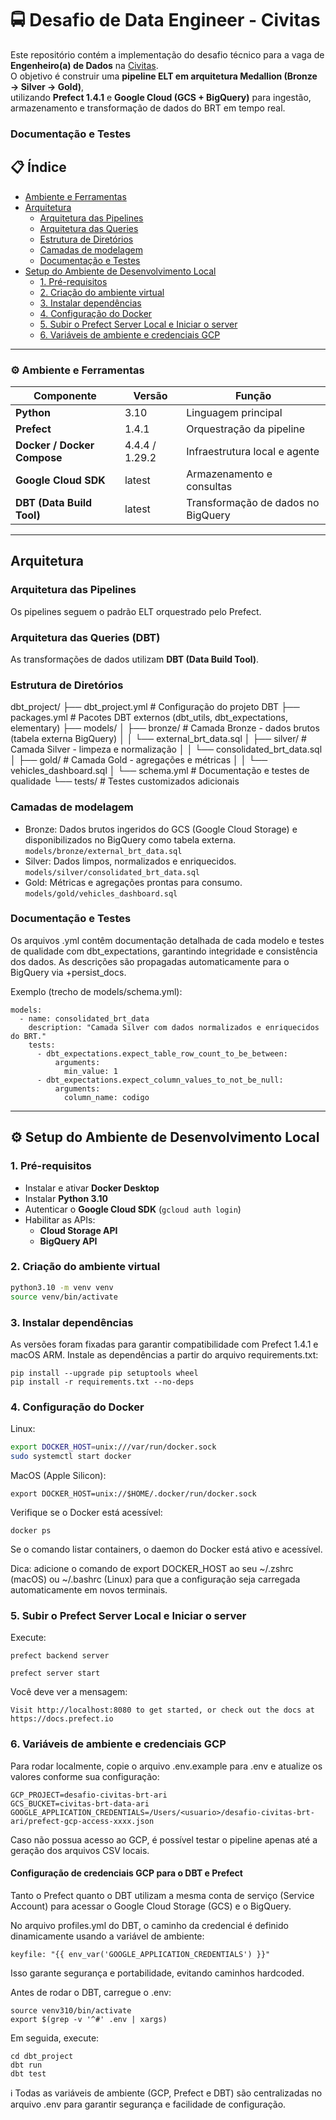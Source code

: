 # 🚍 Desafio de Data Engineer - Civitas

Este repositório contém a implementação do desafio técnico para a vaga de **Engenheiro(a) de Dados** na [Civitas](https://civitas.rio/).  
O objetivo é construir uma **pipeline ELT em arquitetura Medallion (Bronze → Silver → Gold)**,  
utilizando **Prefect 1.4.1** e **Google Cloud (GCS + BigQuery)** para ingestão, armazenamento e transformação de dados do BRT em tempo real.

<a name="docs"/>

### Documentação e Testes

## 📋 Índice

- [Ambiente e Ferramentas](#tools)
- [Arquitetura](arquitecture)
  - [Arquitetura das Pipelines](#pipelines)
  - [Arquitetura das Queries](#dbt)
  - [Estrutura de Diretórios](#directories)
  - [Camadas de modelagem](#model)
  - [Documentação e Testes](#docs)
- [Setup do Ambiente de Desenvolvimento Local](#setup)
  - [1. Pré-requisitos](#setup1)
  - [2. Criação do ambiente virtual](#setup2)
  - [3. Instalar dependências](#setup3)
  - [4. Configuração do Docker](#setup4)
  - [5. Subir o Prefect Server Local e Iniciar o server](#setup5)
  - [6. Variáveis de ambiente e credenciais GCP](#setup6)

---
<a name="tools"/>

###  ⚙️ Ambiente e Ferramentas

| Componente | Versão | Função |
|-------------|---------|--------|
| **Python** | 3.10 | Linguagem principal |
| **Prefect** | 1.4.1 | Orquestração da pipeline |
| **Docker / Docker Compose** | 4.4.4 / 1.29.2 | Infraestrutura local e agente |
| **Google Cloud SDK** | latest | Armazenamento e consultas |
| **DBT (Data Build Tool)** | latest | Transformação de dados no BigQuery |
---
<a name="arquitecture"/>

## Arquitetura

<a name="pipelines"/>

### Arquitetura das Pipelines
Os pipelines seguem o padrão ELT orquestrado pelo Prefect.

<a name="dbt"/>

### Arquitetura das Queries (DBT)
As transformações de dados utilizam **DBT (Data Build Tool)**.

<a name="directories"/>

### Estrutura de Diretórios
dbt_project/
├── dbt_project.yml           # Configuração do projeto DBT
├── packages.yml              # Pacotes DBT externos (dbt_utils, dbt_expectations, elementary)
├── models/
│   ├── bronze/               # Camada Bronze - dados brutos (tabela externa BigQuery)
│   │   └── external_brt_data.sql
│   ├── silver/               # Camada Silver - limpeza e normalização
│   │   └── consolidated_brt_data.sql
│   ├── gold/                 # Camada Gold - agregações e métricas
│   │   └── vehicles_dashboard.sql
│   └── schema.yml            # Documentação e testes de qualidade
└── tests/                    # Testes customizados adicionais

<a name="model"/>

### Camadas de modelagem

- Bronze: Dados brutos ingeridos do GCS (Google Cloud Storage) e disponibilizados no BigQuery como tabela externa.	`models/bronze/external_brt_data.sql`
- Silver:	Dados limpos, normalizados e enriquecidos.	`models/silver/consolidated_brt_data.sql`
- Gold:	Métricas e agregações prontas para consumo.	`models/gold/vehicles_dashboard.sql`

<a name="docs"/>

### Documentação e Testes

Os arquivos .yml contêm documentação detalhada de cada modelo e testes de qualidade com dbt_expectations, garantindo integridade e consistência dos dados.
As descrições são propagadas automaticamente para o BigQuery via +persist_docs.

Exemplo (trecho de models/schema.yml):
```
models:
  - name: consolidated_brt_data
    description: "Camada Silver com dados normalizados e enriquecidos do BRT."
    tests:
      - dbt_expectations.expect_table_row_count_to_be_between:
          arguments:
            min_value: 1
      - dbt_expectations.expect_column_values_to_not_be_null:
          arguments:
            column_name: codigo
```
---
<a name="setup"/>

## ⚙️ Setup do Ambiente de Desenvolvimento Local

<a name="setup1"/>

### 1. Pré-requisitos

- Instalar e ativar **Docker Desktop**
- Instalar **Python 3.10**
- Autenticar o **Google Cloud SDK** (`gcloud auth login`)
- Habilitar as APIs:
  - **Cloud Storage API**
  - **BigQuery API**

<a name="setup2"/>

### 2. Criação do ambiente virtual

```bash
python3.10 -m venv venv
source venv/bin/activate
```
<a name="setup3"/>

### 3. Instalar dependências

As versões foram fixadas para garantir compatibilidade com Prefect 1.4.1 e macOS ARM.
Instale as dependências a partir do arquivo requirements.txt:

```
pip install --upgrade pip setuptools wheel
pip install -r requirements.txt --no-deps
```
<a name="setup4"/>

### 4. Configuração do Docker 

Linux:
```bash
export DOCKER_HOST=unix:///var/run/docker.sock
sudo systemctl start docker
```

MacOS (Apple Silicon):
```
export DOCKER_HOST=unix://$HOME/.docker/run/docker.sock
```

Verifique se o Docker está acessível:

```
docker ps
```

Se o comando listar containers, o daemon do Docker está ativo e acessível.

Dica: adicione o comando de export DOCKER_HOST ao seu ~/.zshrc (macOS) ou ~/.bashrc (Linux)
para que a configuração seja carregada automaticamente em novos terminais.

<a name="setup5"/>

### 5. Subir o Prefect Server Local e Iniciar o server

Execute:
```
prefect backend server
```
```
prefect server start
```

Você deve ver a mensagem:
```
Visit http://localhost:8080 to get started, or check out the docs at https://docs.prefect.io
```
<a name="setup6"/>

### 6. Variáveis de ambiente e credenciais GCP

Para rodar localmente, copie o arquivo .env.example para .env e atualize os valores conforme sua configuração:
```
GCP_PROJECT=desafio-civitas-brt-ari
GCS_BUCKET=civitas-brt-data-ari
GOOGLE_APPLICATION_CREDENTIALS=/Users/<usuario>/desafio-civitas-brt-ari/prefect-gcp-access-xxxx.json
```

Caso não possua acesso ao GCP, é possível testar o pipeline apenas até a geração dos arquivos CSV locais.

#### Configuração de credenciais GCP para o DBT e Prefect

Tanto o Prefect quanto o DBT utilizam a mesma conta de serviço (Service Account)
para acessar o Google Cloud Storage (GCS) e o BigQuery.

No arquivo profiles.yml do DBT, o caminho da credencial é definido dinamicamente usando a variável de ambiente:
```
keyfile: "{{ env_var('GOOGLE_APPLICATION_CREDENTIALS') }}"
```
Isso garante segurança e portabilidade, evitando caminhos hardcoded.

Antes de rodar o DBT, carregue o .env:
```
source venv310/bin/activate
export $(grep -v '^#' .env | xargs)
```

Em seguida, execute:
```
cd dbt_project
dbt run
dbt test
```
ℹ️ Todas as variáveis de ambiente (GCP, Prefect e DBT) são centralizadas no arquivo .env para garantir segurança e facilidade de configuração.



